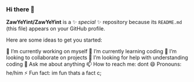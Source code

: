 ### Hi there 👋



**ZawYeYint/ZawYeYint** is a ✨ _special_ ✨ repository because its `README.md` (this file) appears on your GitHub profile.

Here are some ideas to get you started:

🔭 I’m currently working on myself
 🌱 I’m currently learning coding
 👯 I’m looking to collaborate on projects
 🤔 I’m looking for help with understanding coding
  💬 Ask me about anything
 📫 How to reach me: dont
 😄 Pronouns: he/him
 ⚡ Fun fact: im fun thats a fact c; 

